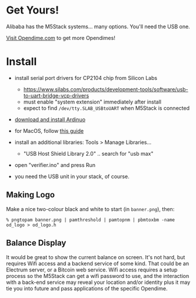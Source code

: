 # Get Yours!

Alibaba has the M5Stack systems... many options. You'll need the USB one.

[Visit Opendime.com](https://opendime.com) to get more Opendimes!

# Install

- install serial port drivers for CP2104 chip from Silicon Labs
    - <https://www.silabs.com/products/development-tools/software/usb-to-uart-bridge-vcp-drivers>
    - must enable "system extension" immediately after install
    - expect to find `/dev/tty.SLAB_USBtoUART` when M5Stack is connected

- [download and install Ardinuo](https://docs.m5stack.com/#/en/quick_start/m5core/m5stack_core_quick_start)

- for MacOS, follow [this guide](https://docs.m5stack.com/#/en/quick_start/m5core/m5stack_core_get_started_Arduino_MacOS)

- install an additional libraries: Tools > Manage Libraries...
    - "USB Host Shield Library 2.0" .. search for "usb max"

- open "verifier.ino" and press Run

- you need the USB unit in your stack, of course.

## Making Logo

Make a nice two-colour black and white to start (in `banner.png`), then:

```
% pngtopam banner.png | pamthreshold | pamtopnm | pbmtoxbm -name od_logo > od_logo.h
```

## Balance Display

It would be great to show the current balance on screen. It's not
hard, but requires Wifi access and a backend service of some kind.
That could be an Electrum server, or a Bitcoin web service.  Wifi access
requires a setup process so the M5Stack can get a wifi password to
use, and the interaction with a back-end service may reveal your
location and/or identity plus it may tie you into future and pass
applications of the specific Opendime.

